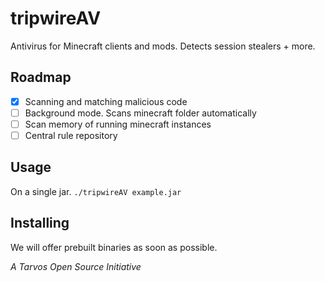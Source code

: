 # tripwireAV
Antivirus for Minecraft clients and mods. Detects session stealers + more.

## Roadmap
- [x] Scanning and matching malicious code
- [ ] Background mode. Scans minecraft folder automatically
- [ ] Scan memory of running minecraft instances
- [ ] Central rule repository

## Usage

On a single jar.
`./tripwireAV example.jar`

## Installing
We will offer prebuilt binaries as soon as possible.

*A Tarvos Open Source Initiative*
